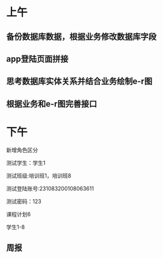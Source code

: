 # 上午

## 备份数据库数据，根据业务修改数据库字段

## app登陆页面拼接

## 思考数据库实体关系并结合业务绘制e-r图

## 根据业务和e-r图完善接口

# 下午

新增角色区分

测试学生：学生1

测试班级:培训班1，培训班8

测试登陆账号:231083200108063611

测试密码：123

课程计划6

学生1-8

## 周报
